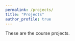 ```yaml
---
permalink: /projects/
title: "Projects"
author_profile: true
---
```


These are the course projects.
